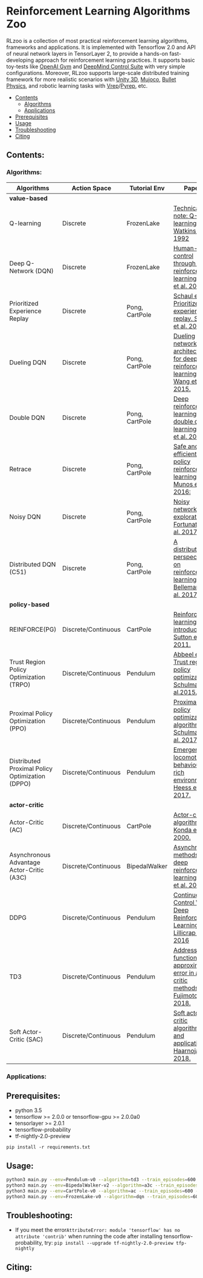 # Reinforcement Learning Algorithms Zoo
RLzoo is a collection of most practical reinforcement learning algorithms, frameworks and applications. It is implemented with Tensorflow 2.0
and API of neural network layers in TensorLayer 2, to provide a hands-on fast-developing approach for reinforcement learning practices. It supports
basic toy-tests like [OpenAI Gym](https://gym.openai.com/) and [DeepMind Control Suite](https://github.com/deepmind/dm_control) with very simple configurations.
Moreover, RLzoo supports large-scale distributed training framework for more realistic scenarios with [Unity 3D](https://github.com/Unity-Technologies/ml-agents), 
[Mujoco](http://www.mujoco.org/), [Bullet Physics](https://github.com/bulletphysics/bullet3), and robotic learning tasks with [Vrep](http://www.coppeliarobotics.com/)/[Pyrep](https://github.com/stepjam/PyRep), etc.

- [Contents](#contents)
  - [Algorithms](#algorithms)
  - [Applications](#applications)
- [Prerequisites](#prerequisites)
- [Usage](#usage)
- [Troubleshooting](#troubleshooting)
- [Citing](#citing)

## Contents:
### Algorithms:

| Algorithms      | Action Space | Tutorial Env   | Papers |
| --------------- | ------------ | -------------- | -------|
|**value-based**||||
| Q-learning      | Discrete     | FrozenLake     | [Technical note: Q-learning. Watkins et al. 1992](http://www.gatsby.ucl.ac.uk/~dayan/papers/cjch.pdf)|
| Deep Q-Network (DQN)| Discrete     | FrozenLake     | [Human-level control through deep reinforcement learning, Mnih et al. 2015.](https://www.nature.com/articles/nature14236/) |
| Prioritized Experience Replay | Discrete     | Pong, CartPole | [Schaul et al. Prioritized experience replay. Schaul et al. 2015.](https://arxiv.org/abs/1511.05952) |
|Dueling DQN|Discrete     | Pong, CartPole |[Dueling network architectures for deep reinforcement learning. Wang et al. 2015.](https://arxiv.org/abs/1511.06581)|
|Double DQN| Discrete     | Pong, CartPole |[Deep reinforcement learning with double q-learning. Van et al. 2016.](https://arxiv.org/abs/1509.06461)|
|Retrace|Discrete     | Pong, CartPole |[Safe and efficient off-policy reinforcement learning. Munos et al. 2016: ](https://arxiv.org/pdf/1606.02647.pdf)|
|Noisy DQN|Discrete     | Pong, CartPole |[Noisy networks for exploration. Fortunato et al. 2017.](https://arxiv.org/pdf/1706.10295.pdf)|
| Distributed DQN (C51)| Discrete     | Pong, CartPole | [A distributional perspective on reinforcement learning. Bellemare et al. 2017.](https://arxiv.org/pdf/1707.06887.pdf) |
|**policy-based**||||
|REINFORCE(PG) |Discrete/Continuous|CartPole | [Reinforcement learning: An introduction. Sutton et al. 2011.](https://www.cambridge.org/core/journals/robotica/article/robot-learning-edited-by-jonathan-h-connell-and-sridhar-mahadevan-kluwer-boston-19931997-xii240-pp-isbn-0792393651-hardback-21800-guilders-12000-8995/737FD21CA908246DF17779E9C20B6DF6)|
| Trust Region Policy Optimization (TRPO)| Discrete/Continuous | Pendulum | [Abbeel et al. Trust region policy optimization. Schulman et al.2015.](https://arxiv.org/pdf/1502.05477.pdf) |
| Proximal Policy Optimization (PPO) |Discrete/Continuous |Pendulum| [Proximal policy optimization algorithms. Schulman et al. 2017.](https://arxiv.org/abs/1707.06347) |
|Distributed Proximal Policy Optimization (DPPO)|Discrete/Continuous |Pendulum|[Emergence of locomotion behaviours in rich environments. Heess et al. 2017.](https://arxiv.org/abs/1707.02286)|
|**actor-critic**||||
|Actor-Critic (AC)|Discrete/Continuous|CartPole| [Actor-critic algorithms. Konda er al. 2000.](https://papers.nips.cc/paper/1786-actor-critic-algorithms.pdf)|
| Asynchronous Advantage Actor-Critic (A3C)| Discrete/Continuous | BipedalWalker| [Asynchronous methods for deep reinforcement learning. Mnih et al. 2016.](https://arxiv.org/pdf/1602.01783.pdf) |
| DDPG|Discrete/Continuous |Pendulum| [Continuous Control With Deep Reinforcement Learning, Lillicrap et al. 2016](https://arxiv.org/pdf/1509.02971.pdf) |
|TD3|Discrete/Continuous |Pendulum|[Addressing function approximation error in actor-critic methods. Fujimoto et al. 2018.](https://arxiv.org/pdf/1802.09477.pdf)|
|Soft Actor-Critic (SAC)|Discrete/Continuous |Pendulum|[Soft actor-critic algorithms and applications. Haarnoja et al. 2018.](https://arxiv.org/abs/1812.05905)|

### Applications:

## Prerequisites:

* python 3.5
* tensorflow >= 2.0.0 or tensorflow-gpu >= 2.0.0a0
* tensorlayer >= 2.0.1
* tensorflow-probability
* tf-nightly-2.0-preview

`pip install -r requirements.txt`

## Usage:

```bash
python3 main.py --env=Pendulum-v0 --algorithm=td3 --train_episodes=600 --mode=train
python3 main.py --env=BipedalWalker-v2 --algorithm=a3c --train_episodes=600 --mode=train --number_workers=2
python3 main.py --env=CartPole-v0 --algorithm=ac --train_episodes=600 --mode=train
python3 main.py --env=FrozenLake-v0 --algorithm=dqn --train_episodes=6000 --mode=train
```

## Troubleshooting:

* If you meet the error`AttributeError: module 'tensorflow' has no attribute 'contrib'` when running the code after installing tensorflow-probability, try:
`pip install --upgrade tf-nightly-2.0-preview tfp-nightly`

## Citing:
